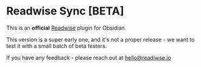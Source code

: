 # Readwise Sync [BETA]

This is an **official** [Readwise](https://readwise.io) plugin for Obsidian.

This version is a super early one, and it's not a proper release - we want to test it with a small batch of beta testers.

If you have any feedback - please reach out at hello@readiwse.io
